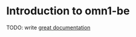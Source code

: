 # Introduction to omn1-be

TODO: write [great documentation](http://jacobian.org/writing/what-to-write/)
